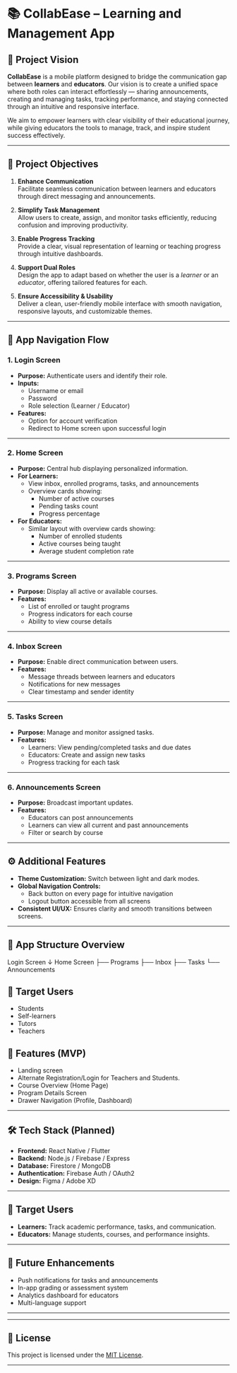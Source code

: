 # 📚 CollabEase –  Learning and Management App

## 🌟 Project Vision
**CollabEase** is a mobile platform designed to bridge the communication gap between **learners** and **educators**. Our vision is to create a unified space where both roles can interact effortlessly — sharing announcements, creating and managing tasks, tracking performance, and staying connected through an intuitive and responsive interface.  

We aim to empower learners with clear visibility of their educational journey, while giving educators the tools to manage, track, and inspire student success effectively.

---

## 🎯 Project Objectives
1. **Enhance Communication**  
   Facilitate seamless communication between learners and educators through direct messaging and announcements.

2. **Simplify Task Management**  
   Allow users to create, assign, and monitor tasks efficiently, reducing confusion and improving productivity.

3. **Enable Progress Tracking**  
   Provide a clear, visual representation of learning or teaching progress through intuitive dashboards.

4. **Support Dual Roles**  
   Design the app to adapt based on whether the user is a *learner* or an *educator*, offering tailored features for each.

5. **Ensure Accessibility & Usability**  
   Deliver a clean, user-friendly mobile interface with smooth navigation, responsive layouts, and customizable themes.

---

## 📱 App Navigation Flow

### **1. Login Screen**
- **Purpose:** Authenticate users and identify their role.  
- **Inputs:**  
  - Username or email  
  - Password  
  - Role selection (Learner / Educator)  
- **Features:**  
  - Option for account verification  
  - Redirect to Home screen upon successful login  

---

### **2. Home Screen**
- **Purpose:** Central hub displaying personalized information.  
- **For Learners:**  
  - View inbox, enrolled programs, tasks, and announcements  
  - Overview cards showing:  
    - Number of active courses  
    - Pending tasks count  
    - Progress percentage  
- **For Educators:**  
  - Similar layout with overview cards showing:  
    - Number of enrolled students  
    - Active courses being taught  
    - Average student completion rate  

---

### **3. Programs Screen**
- **Purpose:** Display all active or available courses.  
- **Features:**  
  - List of enrolled or taught programs  
  - Progress indicators for each course  
  - Ability to view course details  

---

### **4. Inbox Screen**
- **Purpose:** Enable direct communication between users.  
- **Features:**  
  - Message threads between learners and educators  
  - Notifications for new messages  
  - Clear timestamp and sender identity  

---

### **5. Tasks Screen**
- **Purpose:** Manage and monitor assigned tasks.  
- **Features:**  
  - Learners: View pending/completed tasks and due dates  
  - Educators: Create and assign new tasks  
  - Progress tracking for each task  

---

### **6. Announcements Screen**
- **Purpose:** Broadcast important updates.  
- **Features:**  
  - Educators can post announcements  
  - Learners can view all current and past announcements  
  - Filter or search by course  

---

## ⚙️ Additional Features
- **Theme Customization:** Switch between light and dark modes.  
- **Global Navigation Controls:**  
  - Back button on every page for intuitive navigation  
  - Logout button accessible from all screens  
- **Consistent UI/UX:** Ensures clarity and smooth transitions between screens.

---

## 🧭 App Structure Overview
Login Screen
↓
Home Screen
├── Programs
├── Inbox
├── Tasks
└── Announcements


## 👥 Target Users
- Students
- Self-learners
- Tutors
- Teachers



## 📝 Features (MVP)
- Landing screen
- Alternate Registration/Login for Teachers and Students.
- Course Overview (Home Page) 
- Program Details Screen
- Drawer Navigation (Profile, Dashboard)



---

## 🛠️ Tech Stack (Planned)
- **Frontend:** React Native / Flutter  
- **Backend:** Node.js / Firebase / Express  
- **Database:** Firestore / MongoDB  
- **Authentication:** Firebase Auth / OAuth2  
- **Design:** Figma / Adobe XD  

---

## 👥 Target Users
- **Learners:** Track academic performance, tasks, and communication.  
- **Educators:** Manage students, courses, and performance insights.

---

## 🚀 Future Enhancements
- Push notifications for tasks and announcements  
- In-app grading or assessment system  
- Analytics dashboard for educators  
- Multi-language support  

---
  

---

## 📄 License
This project is licensed under the [MIT License](LICENSE).

---


